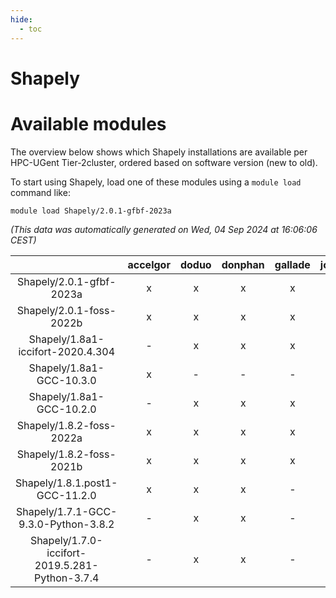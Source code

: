 ```yaml
---
hide:
  - toc
---
```


Shapely
=======

# Available modules


The overview below shows which Shapely installations are available per HPC-UGent Tier-2cluster, ordered based on software version (new to old).

To start using Shapely, load one of these modules using a `module load` command like:

```shell
module load Shapely/2.0.1-gfbf-2023a
```

*(This data was automatically generated on Wed, 04 Sep 2024 at 16:06:06 CEST)*  

| |accelgor|doduo|donphan|gallade|joltik|shinx|skitty|
| :---: | :---: | :---: | :---: | :---: | :---: | :---: | :---: |
|Shapely/2.0.1-gfbf-2023a|x|x|x|x|x|x|x|
|Shapely/2.0.1-foss-2022b|x|x|x|x|x|-|x|
|Shapely/1.8a1-iccifort-2020.4.304|-|x|x|x|x|-|x|
|Shapely/1.8a1-GCC-10.3.0|x|-|-|-|x|-|-|
|Shapely/1.8a1-GCC-10.2.0|-|x|x|x|x|-|x|
|Shapely/1.8.2-foss-2022a|x|x|x|x|x|-|x|
|Shapely/1.8.2-foss-2021b|x|x|x|x|x|-|x|
|Shapely/1.8.1.post1-GCC-11.2.0|x|x|x|-|x|-|x|
|Shapely/1.7.1-GCC-9.3.0-Python-3.8.2|-|x|x|-|x|-|x|
|Shapely/1.7.0-iccifort-2019.5.281-Python-3.7.4|-|x|x|-|x|-|x|
